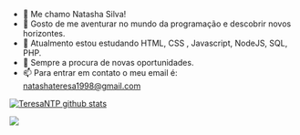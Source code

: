 

- 👋 Me chamo Natasha Silva!
- 👀 Gosto de me aventurar no mundo da programação e descobrir novos horizontes.
- 🌱 Atualmento estou estudando HTML, CSS , Javascript, NodeJS, SQL, PHP.
- 💞️ Sempre a procura de novas oportunidades.
- 📫 Para entrar em contato o meu email é: natashateresa1998@gmail.com




[![TeresaNTP github stats](https://github-readme-stats.vercel.app/api?username=teresaNTP)](https://github.com/anuraghazra/github-readme-stats)

<img src="https://github-readme-stats.vercel.app/api/top-langs?username=teresaNTP&layout=compact"/>




